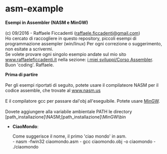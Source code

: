# asm-example
<strong>Esempi in Assembler (NASM e MinGW)</strong>
<br>
<br>
(c) 09/2016 - Raffaele Ficcadenti (raffaele.ficcadenti@gmail.com) <br>
Ho cercato di raccogliere in questo repository, piccoli esempi di programmazione assempler (win/linux)
Per ogni correzione o suggerimento, non esitate a scrivermi.<br>
Se volete provare ogni singolo esempio andate sul mio sito <a href="http://www.raffaeleficcadenti.it/">www.raffaeleficcadenti.it</a> nella sezione: <a href="https://www.raffaeleficcadenti.it">i miei sviluppi/Corso Assembler</a>.<br>
Buon 'coding'.
Raffaele.
<p>
  <b>Prima di partire</b><br><br>
  Per gli esempi riportati di seguito, potete usare il compilateore NASM per il codice assemble, che trovate al <a href="http://www.nasm.us/">www.nasm.us</a><br><br>
  E il compilatore gcc per passare dal'obj all'eseguibile. Potete usare <a href="http://www.mingw.org/">MinGW</a>.
  <br><br>
  Dovete aggiungere alla variabile ambientale PATH le directory [path_installazione]\NASM;[path_installazione]\MinGW\bin
</p>
<ul>
  <li>
    <b>CiaoMondo</b>: 
    <p>
      Come suggerisce il nome, il primo 'ciao mondo' in asm.<br>
       - nasm -fwin32 ciaomondo.asm
       - gcc ciaomondo.obj -o ciaomondo
       - ./ciaomondo
    </p>
  </li>
  <br>
</ul>

